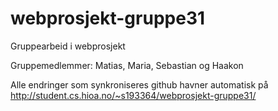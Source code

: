 webprosjekt-gruppe31
====================

Gruppearbeid i webprosjekt


Gruppemedlemmer: Matias, Maria, Sebastian og Haakon


Alle endringer som synkroniseres github havner automatisk på
http://student.cs.hioa.no/~s193364/webprosjekt-gruppe31/
